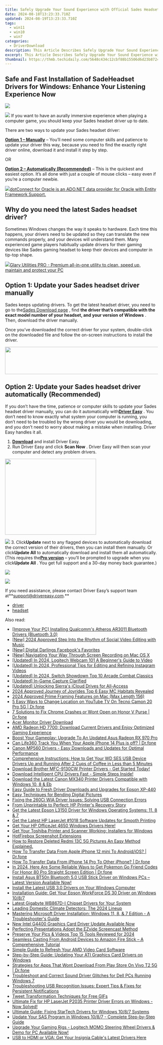 ```yaml
---
title: Safely Upgrade Your Sound Experience with Official Sades Headset Drivers (Windows Version)
date: 2024-08-18T13:23:33.710Z
updated: 2024-08-19T13:23:33.710Z
tags:
  - win11
  - win10
  - win7
categories:
  - DriverDownload
description: This Article Describes Safely Upgrade Your Sound Experience with Official Sades Headset Drivers (Windows Version)
excerpt: This Article Describes Safely Upgrade Your Sound Experience with Official Sades Headset Drivers (Windows Version)
thumbnail: https://thmb.techidaily.com/5648c434c12cbf88b15506d6d23b8724252689511d16fa18d7a28833e2a6d9c5.jpg
---
```


## Safe and Fast Installation of SadeHeadset Drivers for Windows: Enhance Your Listening Experience Now

<!-- affiliate ads begin -->
<a href="https://store.nero.com/order/checkout.php?PRODS=42570605&QTY=1&AFFILIATE=108875&CART=1"><img src="http://cdnwww.nero.com/nero-com-wAssets/img/banners/2023/usbXcopy/Nero_USB_x_copy_Screen_2.png" border="0"></a>
<!-- affiliate ads end -->
![](https://images.drivereasy.com/wp-content/uploads/2018/08/img_5b71678f255d5.jpg) If you want to have an aurally immersive experience when playing a computer game, you should keep your Sades headset driver up to date.

There are two ways to update your Sades headset driver:

[**Option 1 – Manually**](https://tools.techidaily.com/drivereasy/download/) – You’ll need some computer skills and patience to update your driver this way, because you need to find the exactly right driver online, download it and install it step by step.

OR

[**Option 2 – Automatically (Recommended)**](https://www.drivereasy.com/knowledge/sades-headset-drivers-download-and-install-for-windows/#o2) – This is the quickest and easiest option. It’s all done with just a couple of mouse clicks – easy even if you’re a computer newbie.

<!-- affiliate ads begin -->
<a href="https://checkout.devart.com/order/checkout.php?PRODS=5023555&QTY=1&AFFILIATE=108875&CART=1"><img src="https://secure.avangate.com/images/merchant/45b430710ad04765a6afd58d9d9fafca/products/dotConnect_O.png" border="0">dotConnect for Oracle is an ADO.NET data provider for Oracle with Entity Framework Support.</a>
<!-- affiliate ads end -->
## Why do you need the latest Sades headset driver?

 Sometimes Windows changes the way it speaks to hardware. Each time this happens, your drivers need to be updated so they can translate the new commands properly, and your devices will understand them. Many experienced game players habitually update drivers for their gaming devices like Sades gaming headset to keep their devices and computer in tip-top shape.

<!-- affiliate ads begin -->
<a href="https://order.glarysoft.com/order/checkout.php?PRODS=4535075&QTY=1&AFFILIATE=108875&CART=1"><img src="https://secure.avangate.com/images/merchant/6734fa703f6633ab896eecbdfad8953a/products/GU-500_672.png" border="0">Glary Utilities PRO -  Premium all-in-one utility to clean, speed up, maintain and protect your PC</a>
<!-- affiliate ads end -->
## Option 1: Update your Sades headset driver manually

 Sades keeps updating drivers. To get the latest headset driver, you need to go to the[Sades Download page](http://www.sades.co.id/pages/download-driver/) , find **the driver that’s compatible with the exact model number of your headset, and your version of Windows** . Then, download the driver manually.

 Once you’ve downloaded the correct driver for your system, double-click on the downloaded file and follow the on-screen instructions to install the driver.

<!-- affiliate ads begin -->
<a href="https://united.elfm.net/c/5597632/517826/4704" target="_top" id="517826"><img src="//a.impactradius-go.com/display-ad/4704-517826" border="0" alt="" width="728" height="90"/></a><img height="0" width="0" src="https://united.elfm.net/i/5597632/517826/4704" style="position:absolute;visibility:hidden;" border="0" />
<!-- affiliate ads end -->
## Option 2: Update your Sades headset driver automatically (Recommended)

 If you don’t have the time, patience or computer skills to update your Sades headset  driver manually, you can do it automatically with[**Driver Easy**](https://tools.techidaily.com/drivereasy/download/) .  You don’t need to know exactly what system your computer is running, you don’t need to be troubled by the wrong driver you would be downloading, and you don’t need to worry about making a mistake when installing. Driver Easy handles it all.

1. [**Download**](https://tools.techidaily.com/drivereasy/download/) and install Driver Easy.
2. Run Driver Easy and click **Scan Now** . Driver Easy will then scan your computer and detect any problem drivers.  
<!-- affiliate ads begin -->
<a href="https://printrendy.pxf.io/c/5597632/1453720/17020" target="_top" id="1453720"><img src="//a.impactradius-go.com/display-ad/17020-1453720" border="0" alt="" width="300" height="250"/></a><img height="0" width="0" src="https://imp.pxf.io/i/5597632/1453720/17020" style="position:absolute;visibility:hidden;" border="0" />
<!-- affiliate ads end -->
![](https://images.drivereasy.com/wp-content/uploads/2018/08/img_5b74f20c0ba94.jpg)
3. Click**Update** next to any flagged devices to automatically download the correct version of their drivers, then you can install them manually. Or click**Update All** to automatically download and install them all automatically. (This requires the[**Pro version**](https://tools.techidaily.com/drivereasy/download/) – you’ll be prompted to upgrade when you click**Update All** . You get full support and a 30-day money back guarantee.)  
<!-- affiliate ads begin -->
<a href="https://secure.2checkout.com/order/checkout.php?PRODS=4728277&QTY=1&AFFILIATE=108875&CART=1"><img src="https://secure.avangate.com/images/merchant/f7f07e7dab09533bc71247a5b29a7373/products/1_iDeviceMessageBox.png" border="0"></a>
<!-- affiliate ads end -->
![](https://images.drivereasy.com/wp-content/uploads/2018/08/img_5b765bdf120da.jpg)

 If you need assistance, please contact Driver Easy’s support team at**<support@drivereasy.com>.**

* [driver](https://tools.techidaily.com/drivereasy/download/)
* [headset](https://tools.techidaily.com/drivereasy/download/)

<ins class="adsbygoogle"
     style="display:block"
     data-ad-format="autorelaxed"
     data-ad-client="ca-pub-7571918770474297"
     data-ad-slot="1223367746"></ins>



<ins class="adsbygoogle"
     style="display:block"
     data-ad-client="ca-pub-7571918770474297"
     data-ad-slot="8358498916"
     data-ad-format="auto"
     data-full-width-responsive="true"></ins>

<span class="atpl-alsoreadstyle">Also read:</span>
<div><ul>
<li><a href="https://win-amazing.techidaily.com/improve-your-pc-installing-qualcomms-atheros-ar3011-bluetooth-drivers-bluetooth-30/"><u>[Improve Your PC] Installing Qualcomm's Atheros AR3011 Bluetooth Drivers (Bluetooth 3.0)</u></a></li>
<li><a href="https://facebook-video-recording.techidaily.com/new-2024-approved-step-into-the-rhythm-of-social-video-editing-with-music/"><u>[New] 2024 Approved  Step Into the Rhythm of Social Video Editing with Music</u></a></li>
<li><a href="https://facebook-video-recording.techidaily.com/new-digital-darlings-facebooks-favorites/"><u>[New] Digital Darlings  Facebook's Favorites</u></a></li>
<li><a href="https://desktop-recording.techidaily.com/new-navigating-your-way-through-screen-recording-on-mac-os-x/"><u>[New] Navigating Your Way Through Screen Recording on Mac OS X</u></a></li>
<li><a href="https://screen-sharing-recording.techidaily.com/updated-in-2024-logitech-webcam-101-a-beginners-guide-to-video/"><u>[Updated] In 2024, Logitech Webcam 101  A Beginner's Guide to Video</u></a></li>
<li><a href="https://instagram-video-recordings.techidaily.com/updated-in-2024-professional-tips-for-editing-and-refining-instagram-videos/"><u>[Updated] In 2024, Professional Tips for Editing and Refining Instagram Videos</u></a></li>
<li><a href="https://remote-screen-capture.techidaily.com/updated-in-2024-switch-showdown-top-10-arcade-combat-classics/"><u>[Updated] In 2024, Switch Showdown  Top 10 Arcade Combat Classics</u></a></li>
<li><a href="https://visual-screen-recording.techidaily.com/updated-in-game-capture-clarified/"><u>[Updated] In-Game Capture Clarified</u></a></li>
<li><a href="https://some-guidance.techidaily.com/updated-unlocking-sierras-icloud-drives-for-all-access/"><u>[Updated] Unlocking Sierra's iCloud Drives for All-Access</u></a></li>
<li><a href="https://screen-recording.techidaily.com/2024-approved-journey-of-joyrides-top-6-easy-mc-habitats-revealed/"><u>2024 Approved  Journey of Joyrides  Top 6 Easy MC Habitats Revealed</u></a></li>
<li><a href="https://screen-activity-recording.techidaily.com/2024-approved-prime-framing-features-on-mac-max-length-156/"><u>2024 Approved  Prime Framing Features on Mac (Max Length  156)</u></a></li>
<li><a href="https://location-fake.techidaily.com/5-easy-ways-to-change-location-on-youtube-tv-on-tecno-camon-20-pro-5g-drfone-by-drfone-virtual-android/"><u>5 Easy Ways to Change Location on YouTube TV On Tecno Camon 20 Pro 5G | Dr.fone</u></a></li>
<li><a href="https://howto.techidaily.com/7-solutions-to-fix-chrome-crashes-or-wont-open-on-honor-v-purse-drfone-by-drfone-fix-android-problems-fix-android-problems/"><u>7 Solutions to Fix Chrome Crashes or Wont Open on Honor V Purse | Dr.fone</u></a></li>
<li><a href="https://win-amazing.techidaily.com/acer-monitor-driver-download/"><u>Acer Monitor Driver Download</u></a></li>
<li><a href="https://win-amazing.techidaily.com/amd-radeon-hd-7700-download-current-drivers-and-enjoy-optimized-gaming-experience/"><u>AMD Radeon HD 7700: Download Current Drivers and Enjoy Optimized Gaming Experience</u></a></li>
<li><a href="https://win-amazing.techidaily.com/boost-your-gameplay-upgrade-to-an-updated-asus-radeon-rx-970-pro/"><u>Boost Your Gameplay: Upgrade To An Updated Asus Radeon RX 970 Pro</u></a></li>
<li><a href="https://fake-location.techidaily.com/can-life360-track-you-when-your-apple-iphone-14-plus-is-off-drfone-by-drfone-virtual-ios/"><u>Can Life360 Track You When Your Apple iPhone 14 Plus is off? | Dr.fone</u></a></li>
<li><a href="https://win-amazing.techidaily.com/canon-mp560-drivers-easy-downloads-and-updates-for-optimal-performance/"><u>Canon MP560 Drivers - Easy Downloads and Updates for Optimal Performance</u></a></li>
<li><a href="https://win-amazing.techidaily.com/comprehensive-instructions-how-to-get-your-wd-ses-usb-device-drivers-up-and-running-after-2-cups-of-coffee-in-less-than-5-minutes/"><u>Comprehensive Instructions: How to Get Your WD SES USB Device Drivers Up and Running After 2 Cups of Coffee in Less than 5 Minutes</u></a></li>
<li><a href="https://win-amazing.techidaily.com/download-brother-mfc-9130cw-printer-drivers-get-started-today/"><u>Download Brother MFC-9130CW Printer Drivers - Get Started Today!</u></a></li>
<li><a href="https://win-amazing.techidaily.com/1722977448097-download-intelligent-cpu-drivers-fast-simple-steps-inside/"><u>Download Intelligent CPU Drivers Fast - Simple Steps Inside!</u></a></li>
<li><a href="https://win-amazing.techidaily.com/download-the-latest-canon-mx340-printer-drivers-compatible-with-windows-10-8-and-eb/"><u>Download the Latest Canon MX340 Printer Drivers Compatible with Windows 10, 8 & Eb</u></a></li>
<li><a href="https://win-amazing.techidaily.com/easy-guide-to-fresh-driver-downloads-and-upgrades-for-epson-xp-440/"><u>Easy Guide to Fresh Driver Downloads and Upgrades for Epson XP-440</u></a></li>
<li><a href="https://extra-resources.techidaily.com/easy-techniques-for-bending-digital-pictures/"><u>Easy Techniques for Bending Digital Pictures</u></a></li>
<li><a href="https://win-amazing.techidaily.com/fixing-the-260ci-wia-driver-issues-solving-usb-connection-errors/"><u>Fixing the 260Ci WIA Driver Issues: Solving USB Connection Errors</u></a></li>
<li><a href="https://printer-issues.techidaily.com/from-unprintable-to-perfect-hp-printers-recovery-story/"><u>From Unprintable to Perfect: HP Printer's Recovery Story</u></a></li>
<li><a href="https://win-amazing.techidaily.com/get-the-latest-epson-l3150-driver-for-windows-operating-systems-11-8-and-7/"><u>Get the Latest Epson L3150 Driver for Windows Operating Systems: 11, 8 & 7</u></a></li>
<li><a href="https://win-amazing.techidaily.com/get-the-latest-hp-laserjet-1018-software-updates-for-smooth-printing/"><u>Get the Latest HP LaserJet #1018 Software Updates for Smooth Printing</u></a></li>
<li><a href="https://win-amazing.techidaily.com/get-your-hp-officejet-4650-windows-drivers-here/"><u>Get Your HP OfficeJet 4650 Windows Drivers Here!</u></a></li>
<li><a href="https://win-amazing.techidaily.com/get-your-toshiba-printer-and-scanner-working-installers-for-windows/"><u>Get Your Toshiba Printer and Scanner Working: Installers for Windows</u></a></li>
<li><a href="https://remote-screen-capture.techidaily.com/hotfirebox-screenshot-extensions/"><u>HotFirebox Screenshot Extensions</u></a></li>
<li><a href="https://blog-min.techidaily.com/how-to-restore-deleted-redmi-13c-5g-pictures-an-easy-method-explained-by-fonelab-android-recover-pictures/"><u>How to Restore Deleted Redmi 13C 5G Pictures  An Easy Method Explained.</u></a></li>
<li><a href="https://techidaily.com/how-to-transfer-data-from-apple-iphone-12-mini-to-androidios-drfone-by-drfone-transfer-data-from-ios-transfer-data-from-ios/"><u>How To Transfer Data From Apple iPhone 12 mini To Android/iOS? | Dr.fone</u></a></li>
<li><a href="https://review-topics.techidaily.com/how-to-transfer-data-from-iphone-14-pro-to-other-iphone-drfone-by-drfone-transfer-data-from-ios-transfer-data-from-ios/"><u>How To Transfer Data From iPhone 14 Pro To Other iPhone? | Dr.fone</u></a></li>
<li><a href="https://pokemon-go-android.techidaily.com/in-2024-here-are-some-reliable-ways-to-get-pokemon-go-friend-codes-for-honor-80-pro-straight-screen-edition-drfone-by-drfone-virtual-android/"><u>In 2024, Here Are Some Reliable Ways to Get Pokemon Go Friend Codes For Honor 80 Pro Straight Screen Edition | Dr.fone</u></a></li>
<li><a href="https://win-amazing.techidaily.com/install-asus-bt50n-bluetooth-50-usb-stick-driver-on-windows-pcs-latest-version-available-now/"><u>Install Asus BT50n Bluetooth 5.0 USB Stick Driver on Windows PCs – Latest Version Available Now!</u></a></li>
<li><a href="https://win-amazing.techidaily.com/install-the-latest-usb-30-drivers-on-your-windows-computer/"><u>Install the Latest USB 3.0 Drivers on Your Windows Computer</u></a></li>
<li><a href="https://win-amazing.techidaily.com/installation-guide-get-your-epson-workforce-ds-30-driver-on-windows-1087/"><u>Installation Guide: Get Your Epson WorkForce DS 30 Driver on Windows 10/8/7</u></a></li>
<li><a href="https://win-amazing.techidaily.com/latest-gigabyte-wb867d-i-chipset-drivers-for-your-system/"><u>Latest Gigabyte WB867D-I Chipset Drivers for Your System</u></a></li>
<li><a href="https://buynow-marvelous.techidaily.com/leading-domestic-climate-detectors-the-2024-lineup/"><u>Leading Domestic Climate Detectors: The 2024 Lineup</u></a></li>
<li><a href="https://win-amazing.techidaily.com/mastering-microsoft-driver-installation-windows-11-8-and-7-edition-a-troubleshooters-guide/"><u>Mastering Microsoft Driver Installation: Windows 11, 8, & 7 Edition - A Troubleshooter's Guide</u></a></li>
<li><a href="https://win-amazing.techidaily.com/new-intel-g4400-graphics-card-driver-update-available-now/"><u>New Intel G4400 Graphics Card Driver Update Available Now</u></a></li>
<li><a href="https://screen-video-capture.techidaily.com/perfecting-presentations-adopt-the-ezvide-screencast-method/"><u>Perfecting Presentations  Adopt the EZvide Screencast Method</u></a></li>
<li><a href="https://instagram-video-recordings.techidaily.com/preserve-your-pics-and-videos-top-15-tools-reviewed-for-2024/"><u>Preserve Your Pics & Videos  Top 15 Tools Reviewed for 2024</u></a></li>
<li><a href="https://technical-tips.techidaily.com/seamless-casting-from-android-devices-to-amazon-fire-stick-a-comprehensive-tutorial/"><u>Seamless Casting From Android Devices to Amazon Fire Stick – A Comprehensive Tutorial</u></a></li>
<li><a href="https://win-amazing.techidaily.com/simple-guide-to-refresh-your-amd-video-card-software/"><u>Simple Guide to Refresh Your AMD Video Card Software</u></a></li>
<li><a href="https://win-amazing.techidaily.com/step-by-step-guide-updating-your-ati-graphics-card-drivers-on-windows/"><u>Step-by-Step Guide: Updating Your ATI Graphics Card Drivers on Windows</u></a></li>
<li><a href="https://fix-guide.techidaily.com/strategies-for-apps-that-wont-download-from-play-store-on-vivo-t2-5g-drfone-by-drfone-fix-android-problems-fix-android-problems/"><u>Strategies for Apps That Wont Download From Play Store On Vivo T2 5G | Dr.fone</u></a></li>
<li><a href="https://sound-issues.techidaily.com/troubleshoot-and-correct-sound-driver-glitches-for-dell-pcs-running-windows-7/"><u>Troubleshoot and Correct Sound Driver Glitches for Dell PCs Running Windows 7</u></a></li>
<li><a href="https://win-howtos.techidaily.com/troubleshooting-usb-recognition-issues-expert-tips-and-fixes-for-persistent-notifications/"><u>Troubleshooting USB Recognition Issues: Expert Tips & Fixes for Persistent Notifications</u></a></li>
<li><a href="https://twitter-videos.techidaily.com/tweet-transformation-techniques-for-free-gifs/"><u>Tweet Transformation Techniques for Free GIFs</u></a></li>
<li><a href="https://win-amazing.techidaily.com/ultimate-fix-for-hp-laserjet-p2035-printer-driver-errors-on-windows-now-solved/"><u>Ultimate Fix for HP LaserJet P2035 Printer Driver Errors on Windows - Now Solved!</u></a></li>
<li><a href="https://win-amazing.techidaily.com/ultimate-guide-fixing-startech-drivers-for-windows-1087-systems/"><u>Ultimate Guide: Fixing StarTech Drivers for Windows 10/8/7 Systems</u></a></li>
<li><a href="https://win-amazing.techidaily.com/update-your-sas-program-in-windows-1087-complete-step-by-step-guide/"><u>Update Your SAS Program in Windows 10/8/7 - Complete Step-by-Step Guide</u></a></li>
<li><a href="https://win-amazing.techidaily.com/upgrade-your-gaming-rigs-logitech-momo-steering-wheel-drivers-and-demo-for-pc-available-now/"><u>Upgrade Your Gaming Rigs - Logitech MOMO Steering Wheel Drivers & Demo for PC Available Now!</u></a></li>
<li><a href="https://win-amazing.techidaily.com/1722975561057-usb-to-hdmi-or-vga-get-your-insignia-cables-latest-drivers-here/"><u>USB to HDMI or VGA: Get Your Insignia Cable's Latest Drivers Here</u></a></li>
</ul></div>
